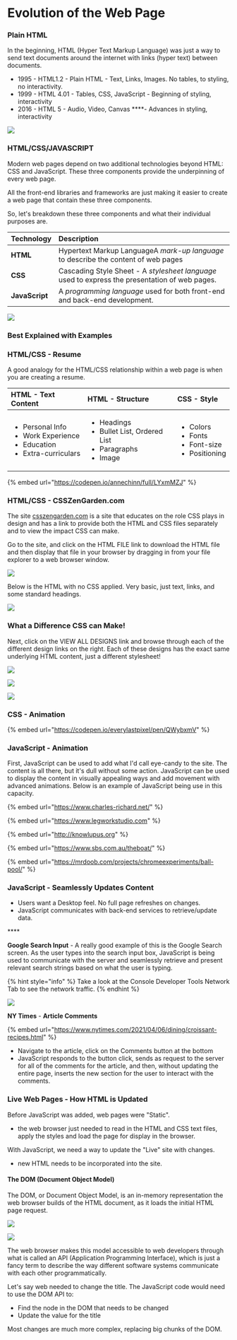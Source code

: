 # Evolution of the Web Page

### Plain HTML

In the beginning, HTML \(Hyper Text Markup Language\) was just a way to send text documents  around the internet with links \(hyper text\) between documents. 

* 1995 - HTML1.2   -  Plain HTML - Text, Links, Images. No tables, to styling, no interactivity.
* 1999 - HTML 4.01 - Tables, CSS, JavaScript - Beginning of styling, interactivity
* 2016 - HTML 5 - Audio, Video, Canvas ****- Advances in styling, interactivity

![](../.gitbook/assets/image%20%2829%29.png)

### HTML/CSS/JAVASCRIPT

Modern web pages depend on two additional technologies beyond HTML: CSS and JavaScript. These three components provide the underpinning of every web page. 

All the front-end libraries and frameworks are just making it easier to create a web page that contain these three components.

So, let's breakdown these three components and what their individual purposes are. 

| Technology | Description |
| :--- | :--- |
| **HTML** | Hypertext Markup LanguageA _mark-up language_ to describe the content of web pages |
| **CSS** | Cascading Style Sheet - A _stylesheet language_ used to express the presentation of web pages. |
| **JavaScript** | A _programming language_ used for both front-end and back-end development. |

![](../.gitbook/assets/image%20%2859%29.png)

### Best Explained with Examples

### HTML/CSS - Resume

A good analogy for the HTML/CSS relationship within a web page is when you are creating a resume. 

<table>
  <thead>
    <tr>
      <th style="text-align:left"><b>HTML </b>- Text Content</th>
      <th style="text-align:left"><b>HTML </b>- Structure</th>
      <th style="text-align:left"><b>CSS - Style</b>
      </th>
    </tr>
  </thead>
  <tbody>
    <tr>
      <td style="text-align:left">
        <p></p>
        <ul>
          <li>Personal Info</li>
          <li>Work Experience</li>
          <li>Education</li>
          <li>Extra-curriculars</li>
        </ul>
      </td>
      <td style="text-align:left">
        <p></p>
        <ul>
          <li>Headings</li>
          <li>Bullet List, Ordered List</li>
          <li>Paragraphs</li>
          <li>Image</li>
        </ul>
      </td>
      <td style="text-align:left">
        <p></p>
        <ul>
          <li>Colors</li>
          <li>Fonts</li>
          <li>Font-size</li>
          <li>Positioning</li>
        </ul>
      </td>
    </tr>
  </tbody>
</table>

{% embed url="https://codepen.io/annechinn/full/LYxmMZJ" %}

### HTML/CSS - CSSZenGarden.com

The site [csszengarden.com](http://csszengarden.com) is a site that educates on the role CSS plays in design and has a link to provide both the HTML and CSS files separately and to view the impact CSS can make.

Go to the site, and click on the HTML FILE link to download the HTML file and then display that file in your browser by dragging in from your file explorer to a web browser window.

![](../.gitbook/assets/image%20%28131%29.png)

Below is the HTML with no CSS applied. Very basic, just text, links, and some standard headings.

![](../.gitbook/assets/image%20%2813%29.png)

### What a Difference CSS can Make!

Next, click on the VIEW ALL DESIGNS link and browse through each of the different design links on the right. Each of these designs has the exact same underlying HTML content, just a different stylesheet!

![](../.gitbook/assets/image%20%2852%29.png)

![](../.gitbook/assets/image%20%28119%29.png)

![](../.gitbook/assets/image%20%28132%29.png)

### CSS - Animation

{% embed url="https://codepen.io/everylastpixel/pen/QWybxmV" %}



### JavaScript - Animation

First, JavaScript can be used to add what I'd call eye-candy to the site. The content is all there, but it's dull without some action. JavaScript can be used to display the content in visually appealing ways and add movement with advanced animations. Below is an example of JavaScript being use in this capacity.

{% embed url="https://www.charles-richard.net/" %}

{% embed url="https://www.legworkstudio.com" %}

{% embed url="http://knowlupus.org" %}

{% embed url="https://www.sbs.com.au/theboat/" %}

{% embed url="https://mrdoob.com/projects/chromeexperiments/ball-pool/" %}



### JavaScript - Seamlessly Updates Content

* Users want a Desktop feel. No full page refreshes on changes.
* JavaScript communicates with back-end services to retrieve/update data.

\*\*\*\*

**Google Search Input** - A really good example of this is the Google Search screen. As the user types into the search input box, JavaScript is being used to communicate with the server and seamlessly retrieve and present relevant search strings based on what the user is typing.

{% hint style="info" %}
Take a look at the Console Developer Tools Network Tab to see the network traffic.
{% endhint %}

![](../.gitbook/assets/image%20%2817%29.png)



 **NY Times** - **Article Comments**

{% embed url="https://www.nytimes.com/2021/04/06/dining/croissant-recipes.html" %}

* Navigate to the article, click on the Comments button at the bottom
* JavaScript responds to the button click, sends as request to the server for all of the comments for the article, and then, without updating the entire page, inserts the new section for the user to interact with the comments.



### Live Web Pages - How HTML is Updated

Before JavaScript was added, web pages were "Static".

* the web browser just needed to read in the HTML and CSS text files, apply the styles and load the page for display in the browser. 

With JavaScript, we need a way to update the "Live" site with changes.

* new HTML needs to be incorporated into the site.



#### The DOM \(Document Object Model\)

The DOM, or Document Object Model, is an in-memory representation the web browser builds of the HTML document, as it loads the initial HTML page request.

![](../.gitbook/assets/image%20%2818%29.png)

![](../.gitbook/assets/image%20%28163%29.png)

The web browser makes this model accessible to web developers through what is called an API \(Application Programming Interface\), which is just a fancy term to describe the way different software systems communicate with each other programmatically.

Let's say web needed to change the title. The JavaScript code would need to use the DOM API to:

* Find the node in the DOM that needs to be changed
* Update the value for the title

Most changes are much more complex, replacing big chunks of the DOM.

